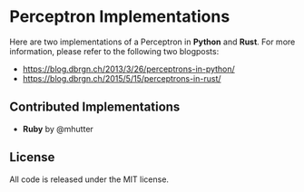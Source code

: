 # Perceptron Implementations

Here are two implementations of a Perceptron in **Python** and **Rust**. For
more information, please refer to the following two blogposts:

- https://blog.dbrgn.ch/2013/3/26/perceptrons-in-python/
- https://blog.dbrgn.ch/2015/5/15/perceptrons-in-rust/

## Contributed Implementations

- **Ruby** by @mhutter

## License

All code is released under the MIT license.
